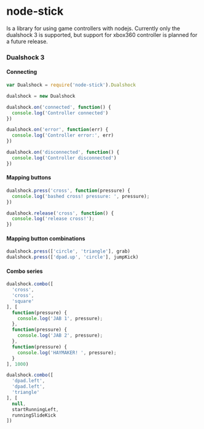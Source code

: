 # node-stick
Is a library for using game controllers with nodejs. Currently only the dualshock 3 is supported, but support for xbox360 controller is planned for a future release.

### Dualshock 3

#### Connecting
```javascript
var Dualshock = require('node-stick').Dualshock

dualshock = new Dualshock

dualshock.on('connected', function() {
  console.log('Controller connected')
})

dualshock.on('error', function(err) {
  console.log('Controller error:', err)
})

dualshock.on('disconnected', function() {
  console.log('Controller disconnected')
})
```

#### Mapping buttons
```javascript
dualshock.press('cross', function(pressure) {
  console.log('bashed cross! pressure: ', pressure);
})

dualshock.release('cross', function() {
  console.log('release cross!');
})
```

#### Mapping button combinations
```javascript
dualshock.press(['circle', 'triangle'], grab)
dualshock.press(['dpad.up', 'circle'], jumpKick)
```

#### Combo series
```javascript
dualshock.combo([
  'cross',
  'cross',
  'square'
], [
  function(pressure) {
    console.log('JAB 1', pressure);
  },
  function(pressure) {
    console.log('JAB 2', pressure);
  },
  function(pressure) {
    console.log('HAYMAKER! ', pressure);
  }
], 1000)
```

```javascript
dualshock.combo([
  'dpad.left',
  'dpad.left',
  'triangle'
], [
  null,
  startRunningLeft,
  runningSlideKick
])
```







